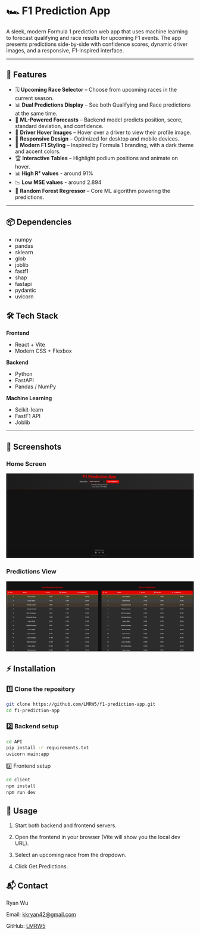 # 🏎️ F1 Prediction App

A sleek, modern Formula 1 prediction web app that uses machine learning to forecast qualifying and race results for upcoming F1 events.
The app presents predictions side-by-side with confidence scores, dynamic driver images, and a responsive, F1-inspired interface.

---

## 🚀 Features

- 🗓 **Upcoming Race Selector** – Choose from upcoming races in the current season.
- 📊 **Dual Predictions Display** – See both Qualifying and Race predictions at the same time.
- 🤖 **ML-Powered Forecasts** – Backend model predicts position, score, standard deviation, and confidence.
- 🏁 **Driver Hover Images** – Hover over a driver to view their profile image.
- 📱 **Responsive Design** – Optimized for desktop and mobile devices.
- 🎨 **Modern F1 Styling** – Inspired by Formula 1 branding, with a dark theme and accent colors.
- 🏆 **Interactive Tables** – Highlight podium positions and animate on hover.
- 📊 **High R² values** - around 91%
- 📉 **Low MSE values** - around 2.894
- 🌲 **Random Forest Regressor** – Core ML algorithm powering the predictions.

---

## 📦 Dependencies
- numpy
- pandas
- sklearn
- glob
- joblib
- fastf1
- shap
- fastapi
- pydantic
- uvicorn

## 🛠️ Tech Stack

**Frontend**
- React + Vite
- Modern CSS + Flexbox

**Backend**
- Python
- FastAPI
- Pandas / NumPy

**Machine Learning**
- Scikit-learn
- FastF1 API
- Joblib

---
## 📸 Screenshots
### Home Screen
![home screen image](image.png)
### Predictions View
![example predictions](image-1.png)

## ⚡ Installation

### 1️⃣ Clone the repository
```bash
git clone https://github.com/LMRW5/f1-prediction-app.git
cd f1-prediction-app
```

### 2️⃣ Backend setup
```bash
cd API
pip install -r requirements.txt
uvicorn main:app
```

3️⃣ Frontend setup
```bash
cd client
npm install
npm run dev
```

## 🎯 Usage
1. Start both backend and frontend servers.

2. Open the frontend in your browser (Vite will show you the local dev URL).

3. Select an upcoming race from the dropdown.

4. Click Get Predictions.


## 📬 Contact

Ryan Wu

Email: kkryan42@gmail.com

GitHub: [LMRW5](https://github.com/LMRW5)